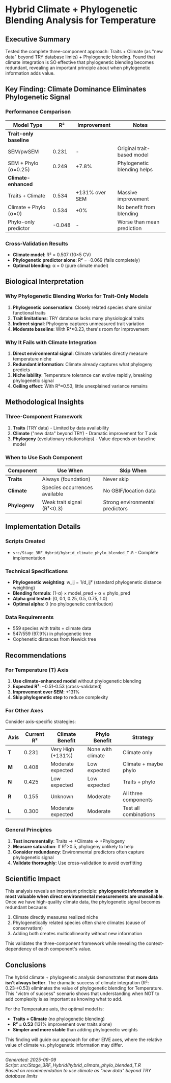 # Hybrid Climate + Phylogenetic Blending Analysis for Temperature

## Executive Summary

Tested the complete three-component approach: Traits + Climate (as "new data" beyond TRY database limits) + Phylogenetic blending. Found that climate integration is SO effective that phylogenetic blending becomes redundant, revealing an important principle about when phylogenetic information adds value.

## Key Finding: Climate Dominance Eliminates Phylogenetic Signal

### Performance Comparison

| Model Type | R² | Improvement | Notes |
|------------|-----|-------------|-------|
| **Trait-only baseline** | | | |
| SEM/pwSEM | 0.231 | - | Original trait-based model |
| SEM + Phylo (α=0.25) | 0.249 | +7.8% | Phylogenetic blending helps |
| **Climate-enhanced** | | | |
| Traits + Climate | 0.534 | +131% over SEM | Massive improvement |
| Climate + Phylo (α=0) | 0.534 | +0% | No benefit from blending |
| Phylo-only predictor | -0.048 | - | Worse than mean prediction |

### Cross-Validation Results
- **Climate model**: R² = 0.507 (10×5 CV)
- **Phylogenetic predictor alone**: R² = -0.069 (fails completely)
- **Optimal blending**: α = 0 (pure climate model)

## Biological Interpretation

### Why Phylogenetic Blending Works for Trait-Only Models
1. **Phylogenetic conservatism**: Closely related species share similar functional traits
2. **Trait limitations**: TRY database lacks many physiological traits
3. **Indirect signal**: Phylogeny captures unmeasured trait variation
4. **Moderate baseline**: With R²≈0.23, there's room for improvement

### Why It Fails with Climate Integration
1. **Direct environmental signal**: Climate variables directly measure temperature niche
2. **Redundant information**: Climate already captures what phylogeny predicts
3. **Niche lability**: Temperature tolerance can evolve rapidly, breaking phylogenetic signal
4. **Ceiling effect**: With R²≈0.53, little unexplained variance remains

## Methodological Insights

### Three-Component Framework
1. **Traits** (TRY data) - Limited by data availability
2. **Climate** ("new data" beyond TRY) - Dramatic improvement for T axis
3. **Phylogeny** (evolutionary relationships) - Value depends on baseline model

### When to Use Each Component

| Component | Use When | Skip When |
|-----------|----------|-----------|
| **Traits** | Always (foundation) | Never skip |
| **Climate** | Species occurrences available | No GBIF/location data |
| **Phylogeny** | Weak trait signal (R²<0.3) | Strong environmental predictors |

## Implementation Details

### Scripts Created
- `src/Stage_3RF_Hybrid/hybrid_climate_phylo_blended_T.R` - Complete implementation

### Technical Specifications
- **Phylogenetic weighting**: w_ij = 1/d_ij² (standard phylogenetic distance weighting)
- **Blending formula**: (1-α) × model_pred + α × phylo_pred
- **Alpha grid tested**: [0, 0.1, 0.25, 0.5, 0.75, 1.0]
- **Optimal alpha**: 0 (no phylogenetic contribution)

### Data Requirements
- 559 species with traits + climate data
- 547/559 (97.9%) in phylogenetic tree
- Cophenetic distances from Newick tree

## Recommendations

### For Temperature (T) Axis
1. **Use climate-enhanced model** without phylogenetic blending
2. **Expected R²**: ~0.51-0.53 (cross-validated)
3. **Improvement over SEM**: +131%
4. **Skip phylogenetic step** to reduce complexity

### For Other Axes
Consider axis-specific strategies:

| Axis | Current R² | Climate Benefit | Phylo Benefit | Strategy |
|------|------------|-----------------|---------------|----------|
| **T** | 0.231 | Very High (+131%) | None with climate | Climate only |
| **M** | 0.408 | Moderate expected | Low expected | Climate + maybe phylo |
| **N** | 0.425 | Low expected | Low expected | Traits + phylo |
| **R** | 0.155 | Unknown | Moderate | All three components |
| **L** | 0.300 | Moderate expected | Moderate | Test all combinations |

### General Principles
1. **Test incrementally**: Traits → +Climate → +Phylogeny
2. **Measure saturation**: If R²>0.5, phylogeny unlikely to help
3. **Consider redundancy**: Environmental predictors often capture phylogenetic signal
4. **Validate thoroughly**: Use cross-validation to avoid overfitting

## Scientific Impact

This analysis reveals an important principle: **phylogenetic information is most valuable when direct environmental measurements are unavailable**. Once we have high-quality climate data, the phylogenetic signal becomes redundant because:

1. Climate directly measures realized niche
2. Phylogenetically related species often share climates (cause of conservatism)
3. Adding both creates multicollinearity without new information

This validates the three-component framework while revealing the context-dependency of each component's value.

## Conclusions

The hybrid climate + phylogenetic analysis demonstrates that **more data isn't always better**. The dramatic success of climate integration (R²: 0.23→0.53) eliminates the value of phylogenetic blending for Temperature. This "victm of success" scenario shows that understanding when NOT to add complexity is as important as knowing what to add.

For the Temperature axis, the optimal model is:
- **Traits + Climate** (no phylogenetic blending)
- **R² = 0.53** (131% improvement over traits alone)
- **Simpler and more stable** than adding phylogenetic weights

This finding will guide our approach for other EIVE axes, where the relative value of climate vs. phylogenetic information may differ.

---
*Generated: 2025-09-09*  
*Script: src/Stage_3RF_Hybrid/hybrid_climate_phylo_blended_T.R*  
*Based on recommendation to use climate as "new data" beyond TRY database limits*